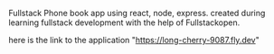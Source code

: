 Fullstack Phone book app using react, node, express.
created during learning fullstack development with the help of Fullstackopen.

here is the link to the application "https://long-cherry-9087.fly.dev"